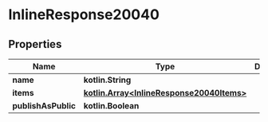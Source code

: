 
# InlineResponse20040

## Properties
Name | Type | Description | Notes
------------ | ------------- | ------------- | -------------
**name** | **kotlin.String** |  | 
**items** | [**kotlin.Array&lt;InlineResponse20040Items&gt;**](InlineResponse20040Items.md) |  | 
**publishAsPublic** | **kotlin.Boolean** |  | 



